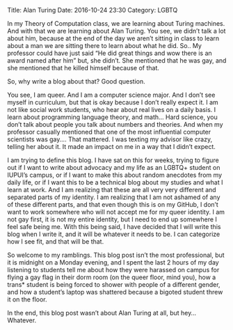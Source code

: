 Title: Alan Turing
Date: 2016-10-24 23:30
Category: LGBTQ

In my Theory of Computation class, we are learning about Turing machines. And with that we are learning about Alan Turing. You see, we didn’t talk a lot about him, because at the end of the day we aren’t sitting in class to learn about a man we are sitting there to learn about what he did. So.. My professor could have just said “He did great things and wow there is an award named after him” but, she didn’t. She mentioned that he was gay, and she mentioned that he killed himself because of that.

So, why write a blog about that? Good question.

You see, I am queer. And I am a computer science major. And I don’t see myself in curriculum, but that is okay because I don’t really expect it. I am not like social work students, who hear about real lives on a daily basis. I learn about programming language theory, and math… Hard science, you don’t talk about people you talk about numbers and theories. And when my professor casually mentioned that one of the most influential computer scientists was gay…. That mattered. I was texting my advisor like crazy, telling her about it. It made an impact on me in a way that I didn’t expect.

I am trying to define this blog. I have sat on this for weeks, trying to figure out if I want to write about advocacy and my life as an LGBTQ+ student on IUPUI’s campus, or if I want to make this about random anecdotes from my daily life, or if I want this to be a technical blog about my studies and what I learn at work. And I am realizing that these are all very very different and separated parts of my identity. I am realizing that I am not ashamed of any of these different parts, and that even though this is on my GitHub, I don’t want to work somewhere who will not accept me for my queer identity. I am not gay first, it is not my entire identity, but I need to end up somewhere I feel safe being me. With this being said, I have decided that I will write this blog when I write it, and it will be whatever it needs to be. I can categorize how I see fit, and that will be that.

So welcome to my ramblings. This blog post isn’t the most professional, but it is midnight on a Monday evening, and I spent the last 2 hours of my day listening to students tell me about how they were harassed on campus for flying a gay flag in their dorm room (on the queer floor, mind you), how a trans* student is being forced to shower with people of a different gender, and how a student’s laptop was shattered because a bigoted student threw it on the floor. 

In the end, this blog post wasn’t about Alan Turing at all, but hey… Whatever.
